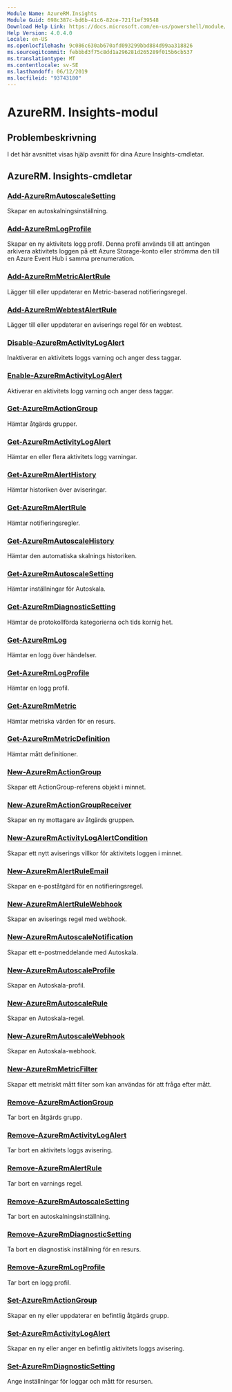 ```yaml
---
Module Name: AzureRM.Insights
Module Guid: 698c387c-bd6b-41c6-82ce-721f1ef39548
Download Help Link: https://docs.microsoft.com/en-us/powershell/module/azurerm.insights
Help Version: 4.0.4.0
Locale: en-US
ms.openlocfilehash: 9c086c630ab670afd093299bbd884d99aa318826
ms.sourcegitcommit: febbbd3f75c8dd1a296281d265289f015b6cb537
ms.translationtype: MT
ms.contentlocale: sv-SE
ms.lasthandoff: 06/12/2019
ms.locfileid: "93743180"
---
```

# AzureRM. Insights-modul
## Problembeskrivning
I det här avsnittet visas hjälp avsnitt för dina Azure Insights-cmdletar.

## AzureRM. Insights-cmdletar
### [Add-AzureRmAutoscaleSetting](Add-AzureRmAutoscaleSetting.md)
Skapar en autoskalningsinställning.

### [Add-AzureRmLogProfile](Add-AzureRmLogProfile.md)
Skapar en ny aktivitets logg profil. Denna profil används till att antingen arkivera aktivitets loggen på ett Azure Storage-konto eller strömma den till en Azure Event Hub i samma prenumeration. 

### [Add-AzureRmMetricAlertRule](Add-AzureRmMetricAlertRule.md)
Lägger till eller uppdaterar en Metric-baserad notifieringsregel.

### [Add-AzureRmWebtestAlertRule](Add-AzureRmWebtestAlertRule.md)
Lägger till eller uppdaterar en aviserings regel för en webtest.

### [Disable-AzureRmActivityLogAlert](Disable-AzureRmActivityLogAlert.md)
Inaktiverar en aktivitets loggs varning och anger dess taggar.

### [Enable-AzureRmActivityLogAlert](Enable-AzureRmActivityLogAlert.md)
Aktiverar en aktivitets logg varning och anger dess taggar.

### [Get-AzureRmActionGroup](Get-AzureRmActionGroup.md)
Hämtar åtgärds grupper.

### [Get-AzureRmActivityLogAlert](Get-AzureRmActivityLogAlert.md)
Hämtar en eller flera aktivitets logg varningar.

### [Get-AzureRmAlertHistory](Get-AzureRmAlertHistory.md)
Hämtar historiken över aviseringar.

### [Get-AzureRmAlertRule](Get-AzureRmAlertRule.md)
Hämtar notifieringsregler.

### [Get-AzureRmAutoscaleHistory](Get-AzureRmAutoscaleHistory.md)
Hämtar den automatiska skalnings historiken.

### [Get-AzureRmAutoscaleSetting](Get-AzureRmAutoscaleSetting.md)
Hämtar inställningar för Autoskala.

### [Get-AzureRmDiagnosticSetting](Get-AzureRmDiagnosticSetting.md)
Hämtar de protokollförda kategorierna och tids kornig het.

### [Get-AzureRmLog](Get-AzureRmLog.md)
Hämtar en logg över händelser.

### [Get-AzureRmLogProfile](Get-AzureRmLogProfile.md)
Hämtar en logg profil.

### [Get-AzureRmMetric](Get-AzureRmMetric.md)
Hämtar metriska värden för en resurs.

### [Get-AzureRmMetricDefinition](Get-AzureRmMetricDefinition.md)
Hämtar mått definitioner.

### [New-AzureRmActionGroup](New-AzureRmActionGroup.md)
Skapar ett ActionGroup-referens objekt i minnet.

### [New-AzureRmActionGroupReceiver](New-AzureRmActionGroupReceiver.md)
Skapar en ny mottagare av åtgärds gruppen.

### [New-AzureRmActivityLogAlertCondition](New-AzureRmActivityLogAlertCondition.md)
Skapar ett nytt aviserings villkor för aktivitets loggen i minnet.

### [New-AzureRmAlertRuleEmail](New-AzureRmAlertRuleEmail.md)
Skapar en e-poståtgärd för en notifieringsregel.

### [New-AzureRmAlertRuleWebhook](New-AzureRmAlertRuleWebhook.md)
Skapar en aviserings regel med webhook.

### [New-AzureRmAutoscaleNotification](New-AzureRmAutoscaleNotification.md)
Skapar ett e-postmeddelande med Autoskala.

### [New-AzureRmAutoscaleProfile](New-AzureRmAutoscaleProfile.md)
Skapar en Autoskala-profil.

### [New-AzureRmAutoscaleRule](New-AzureRmAutoscaleRule.md)
Skapar en Autoskala-regel.

### [New-AzureRmAutoscaleWebhook](New-AzureRmAutoscaleWebhook.md)
Skapar en Autoskala-webhook.

### [New-AzureRmMetricFilter](New-AzureRmMetricFilter.md)
Skapar ett metriskt mått filter som kan användas för att fråga efter mått.

### [Remove-AzureRmActionGroup](Remove-AzureRmActionGroup.md)
Tar bort en åtgärds grupp.

### [Remove-AzureRmActivityLogAlert](Remove-AzureRmActivityLogAlert.md)
Tar bort en aktivitets loggs avisering.

### [Remove-AzureRmAlertRule](Remove-AzureRmAlertRule.md)
Tar bort en varnings regel.

### [Remove-AzureRmAutoscaleSetting](Remove-AzureRmAutoscaleSetting.md)
Tar bort en autoskalningsinställning.

### [Remove-AzureRmDiagnosticSetting](Remove-AzureRmDiagnosticSetting.md)
Ta bort en diagnostisk inställning för en resurs.

### [Remove-AzureRmLogProfile](Remove-AzureRmLogProfile.md)
Tar bort en logg profil.

### [Set-AzureRmActionGroup](Set-AzureRmActionGroup.md)
Skapar en ny eller uppdaterar en befintlig åtgärds grupp.

### [Set-AzureRmActivityLogAlert](Set-AzureRmActivityLogAlert.md)
Skapar en ny eller anger en befintlig aktivitets loggs avisering.

### [Set-AzureRmDiagnosticSetting](Set-AzureRmDiagnosticSetting.md)
Ange inställningar för loggar och mått för resursen.


